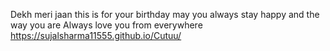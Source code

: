 Dekh meri jaan this is for your birthday may you always stay happy and the way you are
Always love you from everywhere
https://sujalsharma11555.github.io/Cutuu/
